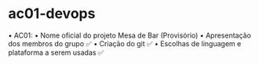 # ac01-devops

• AC01:
• Nome oficial do projeto
  Mesa de Bar (Provisório)
• Apresentação dos membros do grupo
  ✅
• Criação do git
  ✅ 
• Escolhas de linguagem e plataforma a serem usadas
  ✅

